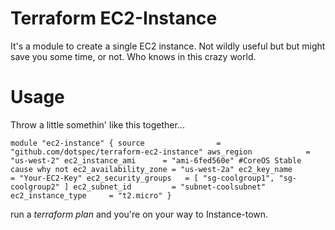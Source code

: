 # Terraform EC2-Instance

It's a module to create a single EC2 instance.  Not wildly useful but but might save you some time, or not.  Who knows in this crazy world.

# Usage

Throw a little somethin' like this together...

`module "ec2-instance" {
  source                = "github.com/dotspec/terraform-ec2-instance"
  aws_region            = "us-west-2"
  ec2_instance_ami      = "ami-6fed560e" #CoreOS Stable cause why not
  ec2_availability_zone = "us-west-2a"
  ec2_key_name          = "Your-EC2-Key"
  ec2_security_groups   = [ "sg-coolgroup1", "sg-coolgroup2" ]
  ec2_subnet_id         = "subnet-coolsubnet"
  ec2_instance_type     = "t2.micro"
}`

run a *terraform plan* and you're on your way to Instance-town.
